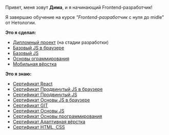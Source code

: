 Привет, меня зовут **Дима**, и я начинающий Frontend-разработчик!

Я завершаю обучение на курсе *"Frontend-разработчик* с нуля до midle" от Нетологии.

**Это я сделал:**

* [Дипломный проект](https://github.com/DmitriyNov/fe-diplom) (на стадии разработки)
* [Базовый JS в браузере](https://github.com/DmitriyNov/bhj-diploma)
* [Базовый JS](https://github.com/DmitriyNov/bjs-diplom)
* [Основы ограммирования](https://github.com/DmitriyNov/coursework_basics)
* [Мобильная вёрстка](https://dmitriynov.github.io/coursework-mobile/)

**Это я знаю:**

* [Сертификат React](https://github.com/DmitriyNov/DmitriyNov/certificates/RA.pdf)
* [Сертификат Продвинутый JS в браузере](https://github.com/DmitriyNov/DmitriyNov/certificates/AHJ.pdf)
* [Сертификат Продвинутый JS](https://github.com/DmitriyNov/DmitriyNov/certificates/AJS.pdf)
* [Сертификат Основы JS в браузере](https://github.com/DmitriyNov/DmitriyNov/certificates/BHJ.pdf)
* [Сертификат GIT](https://github.com/DmitriyNov/DmitriyNov/certificates/GIT.pdf)
* [Сертификат Основы JS](https://github.com/DmitriyNov/DmitriyNov/certificates/BJS.pdf)
* [Сертификат Основы программирования](https://github.com/DmitriyNov/DmitriyNov/certificates/PB.pdf)
* [Сертификат Адаптивная вёрстка](https://github.com/DmitriyNov/DmitriyNov/certificates/MQ.pdf)
* [Сертификат HTML, CSS](https://github.com/DmitriyNov/DmitriyNov/certificates/HTML.pdf)
